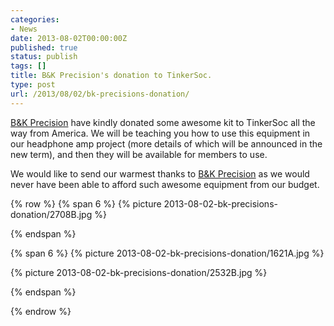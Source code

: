 ```yaml
---
categories:
- News
date: 2013-08-02T00:00:00Z
published: true
status: publish
tags: []
title: B&K Precision's donation to TinkerSoc.
type: post
url: /2013/08/02/bk-precisions-donation/
---
```


[B&amp;K Precision](http://www.bkprecision.com/) have kindly donated some
awesome kit to TinkerSoc all the way from America. We will be teaching you how
to use this equipment in our headphone amp project (more details of which will
be announced in the new term), and then they will be available for members to
use.

We would like to send our warmest thanks to 
[B&amp;K Precision](http://www.bkprecision.com/) as we would never have been able to
afford such awesome equipment from our budget.

{% row %}
{% span 6 %}
{% picture 2013-08-02-bk-precisions-donation/2708B.jpg  %}
<!-- col1 -->
{% endspan %}

{% span 6 %}
{% picture 2013-08-02-bk-precisions-donation/1621A.jpg  %}

{% picture 2013-08-02-bk-precisions-donation/2532B.jpg %}
<!-- col2 -->
{% endspan %}

{% endrow %}
